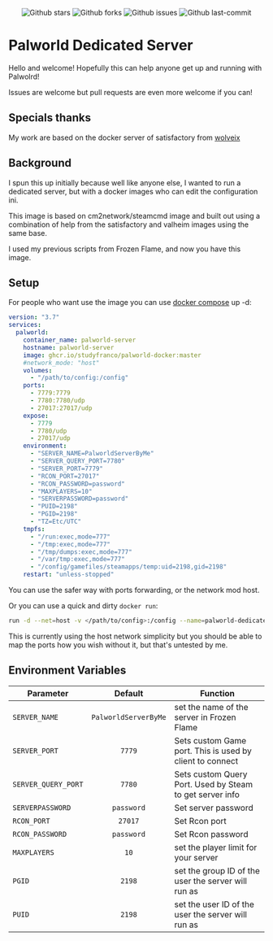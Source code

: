 <div align="center">
  
![Github stars](https://badgen.net/github/stars/studyfranco/palworld-docker?icon=github&label=stars)
![Github forks](https://badgen.net/github/forks/studyfranco/palworld-docker?icon=github&label=forks)
![Github issues](https://img.shields.io/github/issues/studyfranco/palworld-docker)
![Github last-commit](https://img.shields.io/github/last-commit/studyfranco/palworld-docker)
  
</div>

# Palworld Dedicated Server

Hello and welcome! Hopefully this can help anyone get up and running with Palwolrd!

Issues are welcome but pull requests are even more welcome if you can!

## Specials thanks

My work are based on the docker server of satisfactory from [wolveix](https://github.com/wolveix/satisfactory-server)

## Background

I spun this up initially because well like anyone else, I wanted to run a dedicated server, but with a docker images who can edit the configuration ini.

This image is based on cm2network/steamcmd image and built out using a combination of help from the satisfactory and valheim images using the same base.

I used my previous scripts from Frozen Flame, and now you have this image.

## Setup

For people who want use the image you can use [docker compose](https://docs.docker.com/compose/) up -d:
```yaml
version: "3.7"
services:
  palworld:
    container_name: palworld-server
    hostname: palworld-server
    image: ghcr.io/studyfranco/palworld-docker:master
    #network_mode: "host"
    volumes:
      - "/path/to/config:/config"
    ports:
      - 7779:7779
      - 7780:7780/udp
      - 27017:27017/udp
    expose:
      - 7779
      - 7780/udp
      - 27017/udp
    environment:
      - "SERVER_NAME=PalworldServerByMe"
      - "SERVER_QUERY_PORT=7780"
      - "SERVER_PORT=7779"
      - "RCON_PORT=27017"
      - "RCON_PASSWORD=password"
      - "MAXPLAYERS=10"
      - "SERVERPASSWORD=password"
      - "PUID=2198"
      - "PGID=2198"
      - "TZ=Etc/UTC"
    tmpfs:
      - "/run:exec,mode=777"
      - "/tmp:exec,mode=777"
      - "/tmp/dumps:exec,mode=777"
      - "/var/tmp:exec,mode=777"
      - "/config/gamefiles/steamapps/temp:uid=2198,gid=2198"
    restart: "unless-stopped"
```
You can use the safer way with ports forwarding, or the network mod host.

Or you can use a quick and dirty `docker run`:
```bash
run -d --net=host -v </path/to/config>:/config --name=palworld-dedicated ghcr.io/studyfranco/palworld-docker:main 
```
This is currently using the host network simplicity but you should be able to map the ports how you wish without it, but that's untested by me.

## Environment Variables

| Parameter               |  Default  | Function                                            |
| ----------------------- | :-------: | --------------------------------------------------- |
| `SERVER_NAME` | `PalworldServerByMe` | set the name of the server in Frozen Flame          |
| `SERVER_PORT`           |   `7779`  | Sets custom Game port. This is used by client to connect |
| `SERVER_QUERY_PORT`     |   `7780`  | Sets custom Query Port. Used by Steam to get server info |
| `SERVERPASSWORD`        | `password`| Set server password                                 |
| `RCON_PORT`             |   `27017` | Set Rcon port                                       |
| `RCON_PASSWORD`         | `password`| Set Rcon password                                   |
| `MAXPLAYERS`            |    `10`   | set the player limit for your server                |
| `PGID`                  |   `2198`  | set the group ID of the user the server will run as |
| `PUID`                  |   `2198`  | set the user ID of the user the server will run as  |
